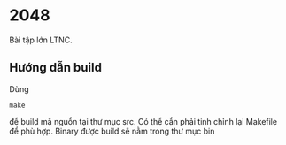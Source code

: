 # 2048

Bài tập lớn LTNC.

## Hướng dẫn build

Dùng 
```
make
```
để build mã nguồn tại thư mục src. Có thể cần phải tinh chỉnh lại Makefile để phù hợp.
Binary được build sẽ nằm trong thư mục bin
